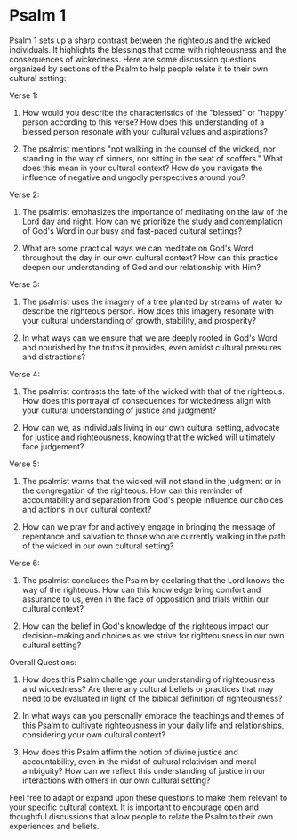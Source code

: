 # Psalm 1

Psalm 1 sets up a sharp contrast between the righteous and the wicked individuals. It highlights the blessings that come with righteousness and the consequences of wickedness. Here are some discussion questions organized by sections of the Psalm to help people relate it to their own cultural setting:

Verse 1:
1. How would you describe the characteristics of the "blessed" or "happy" person according to this verse? How does this understanding of a blessed person resonate with your cultural values and aspirations?

2. The psalmist mentions "not walking in the counsel of the wicked, nor standing in the way of sinners, nor sitting in the seat of scoffers." What does this mean in your cultural context? How do you navigate the influence of negative and ungodly perspectives around you?

Verse 2:
1. The psalmist emphasizes the importance of meditating on the law of the Lord day and night. How can we prioritize the study and contemplation of God's Word in our busy and fast-paced cultural settings?

2. What are some practical ways we can meditate on God's Word throughout the day in our own cultural context? How can this practice deepen our understanding of God and our relationship with Him?

Verse 3:
1. The psalmist uses the imagery of a tree planted by streams of water to describe the righteous person. How does this imagery resonate with your cultural understanding of growth, stability, and prosperity?

2. In what ways can we ensure that we are deeply rooted in God's Word and nourished by the truths it provides, even amidst cultural pressures and distractions?

Verse 4:
1. The psalmist contrasts the fate of the wicked with that of the righteous. How does this portrayal of consequences for wickedness align with your cultural understanding of justice and judgment?

2. How can we, as individuals living in our own cultural setting, advocate for justice and righteousness, knowing that the wicked will ultimately face judgement?

Verse 5:
1. The psalmist warns that the wicked will not stand in the judgment or in the congregation of the righteous. How can this reminder of accountability and separation from God's people influence our choices and actions in our cultural context?

2. How can we pray for and actively engage in bringing the message of repentance and salvation to those who are currently walking in the path of the wicked in our own cultural setting?

Verse 6:
1. The psalmist concludes the Psalm by declaring that the Lord knows the way of the righteous. How can this knowledge bring comfort and assurance to us, even in the face of opposition and trials within our cultural context?

2. How can the belief in God's knowledge of the righteous impact our decision-making and choices as we strive for righteousness in our own cultural setting?

Overall Questions:

1. How does this Psalm challenge your understanding of righteousness and wickedness? Are there any cultural beliefs or practices that may need to be evaluated in light of the biblical definition of righteousness?

2. In what ways can you personally embrace the teachings and themes of this Psalm to cultivate righteousness in your daily life and relationships, considering your own cultural context?

3. How does this Psalm affirm the notion of divine justice and accountability, even in the midst of cultural relativism and moral ambiguity? How can we reflect this understanding of justice in our interactions with others in our own cultural setting?

Feel free to adapt or expand upon these questions to make them relevant to your specific cultural context. It is important to encourage open and thoughtful discussions that allow people to relate the Psalm to their own experiences and beliefs.